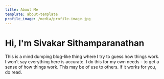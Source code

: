 ```yaml
---
title: About Me
template: about-template
profile_image: /media/profile-image.jpg
---
```


# Hi, I'm Sivakar Sithamparanathan

This is a mind dumping blog-like thing where I try to guess how things work.
I won't say everything here is accurate. I do this for my own needs - to get a sense 
of how things work. This may be of use to others. If it works for you, do read.

